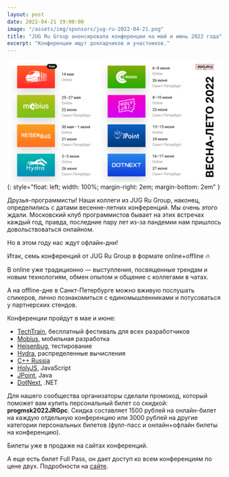 ```yaml
---
layout: post
date: 2022-04-21 19:00:00
image: "/assets/img/sponsors/jug-ru-2022-04-21.png"
title: "JUG Ru Group анонсировала конференции на май и июнь 2022 года"
excerpt: "Конференции ищут докладчиков и участников."
---
```


![JUG Ru Group 2022](/assets/img/sponsors/jug-ru-2022-04-21.png){: style="float: left; width: 100%; margin-right: 2em; margin-bottom: 2em" }

Друзья-программисты! Наши коллеги из JUG Ru Group, наконец, определились с датами весенне-летних конференций. Мы очень этого ждали. Московский клуб программистов бывает на этих встречах каждый год, правда, последние пару лет из-за пандемии нам пришлось довольствоваться онлайном.

Но в этом году нас ждут офлайн-дни!

Итак, семь конференций от JUG Ru Group в формате online+offline 🔥

В online уже традиционно — выступления, посвященные трендам и новым технологиям, обмен опытом и общение с коллегами в чатах.

А на offline-дне в Санкт-Петербурге можно вживую послушать спикеров, лично познакомиться с единомышленниками и потусоваться у партнерских стендов.

Конференции пройдут в мае и июне:
* [TechTrain](https://bit.ly/3Ou1TlW), бесплатный фестиваль для всех разработчиков
* [Mobius](https://bit.ly/33NvYdh), мобильная разработка
* [Heisenbug](https://bit.ly/3IjQt0r), тестирование
* [Hydra](https://bit.ly/3rvZV9Y), распределенные вычисления
* [C++ Russia](https://bit.ly/3IeGCZM)
* [HolyJS](https://bit.ly/32cFhmQ), JavaScript
* [JPoint](https://bit.ly/3twHtAS), Java 
* [DotNext](https://bit.ly/3tGJWIW), .NET 

Для нашего сообщества организаторы сделали промокод, который поможет вам купить персональный билет со скидкой: **progmsk2022JRGpc**. Скидка составляет 1500 рублей на онлайн-билет на каждую отдельную конференцию или 3000 рублей на другие категории персональных билетов (фулл-пасс и онлайн+офлайн билеты на конференцию).

Билеты уже в продаже на сайтах конференций.

А еще есть билет Full Pass, он дает доступ ко всем конференциям по цене двух. Подробности на [сайте](https://bit.ly/3L6TvGX).

